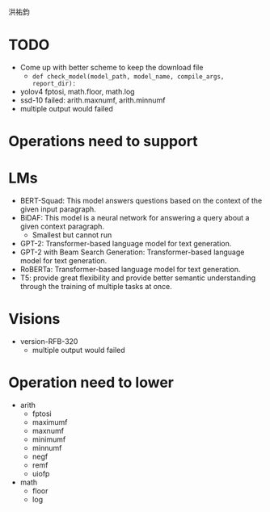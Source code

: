 洪祐鈞

# TODO

- Come up with better scheme to keep the download file
	- `def check_model(model_path, model_name, compile_args, report_dir):`
- yolov4 fptosi, math.floor, math.log
- ssd-10 failed: arith.maxnumf, arith.minnumf
- multiple output would failed

# Operations need to support

# LMs

- BERT-Squad: This model answers questions based on the context of the given input paragraph.
- BiDAF: This model is a neural network for answering a query about a given context paragraph.
	- Smallest but cannot run
- GPT-2: Transformer-based language model for text generation.
- GPT-2 with Beam Search Generation: Transformer-based language model for text generation.
- RoBERTa: Transformer-based language model for text generation.
- T5: provide great flexibility and provide better semantic understanding through the training of multiple tasks at once.

# Visions

- version-RFB-320
	- multiple output would failed

# Operation need to lower

- arith
	- fptosi
	- maximumf
	- maxnumf
	- minimumf
	- minnumf
	- negf
	- remf
	- uiofp
- math
	- floor
	- log

